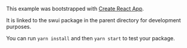 This example was bootstrapped with [Create React App](https://github.com/facebook/create-react-app).

It is linked to the swui package in the parent directory for development purposes.

You can run `yarn install` and then `yarn start` to test your package.
